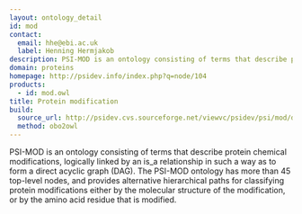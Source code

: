 ```yaml
---
layout: ontology_detail
id: mod
contact: 
  email: hhe@ebi.ac.uk
  label: Henning Hermjakob
description: PSI-MOD is an ontology consisting of terms that describe protein chemical modifications
domain: proteins
homepage: http://psidev.info/index.php?q=node/104
products: 
  - id: mod.owl
title: Protein modification
build:
  source_url: http://psidev.cvs.sourceforge.net/viewvc/psidev/psi/mod/data/PSI-MOD.obo
  method: obo2owl
---
```


PSI-MOD is an ontology consisting of terms that describe protein chemical modifications, logically linked by an is_a relationship in such a way as to form a direct acyclic graph (DAG). The PSI-MOD ontology has more than 45 top-level nodes, and provides alternative hierarchical paths for classifying protein modifications either by the molecular structure of the modification, or by the amino acid residue that is modified.
